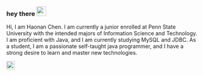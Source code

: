 ### hey there <img src="https://media.giphy.com/media/hvRJCLFzcasrR4ia7z/giphy.gif" width="25px">


Hi, I am Haonan Chen. I am currently a junior enrolled at Penn State University with the intended majors of Information Science and Technology. I am proficient with Java, and I am currently studying MySQL and JDBC. As a student, I am a passionate self-taught java programmer, and I have a strong desire to learn and master new technologies.

<a href="https://www.linkedin.com/in/haonan-chen-433357172/">
  <img align="left" alt="Abhishek's LinkedIN" width="22px" src="https://raw.githubusercontent.com/peterthehan/peterthehan/master/assets/linkedin.svg" />
</a>
